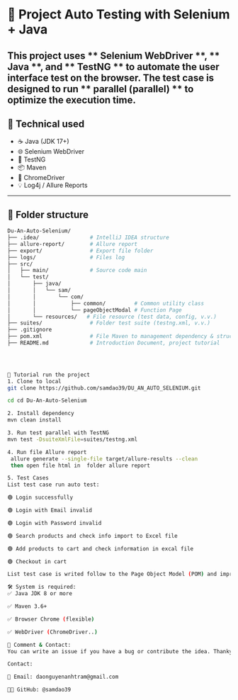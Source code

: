# 🚗 Project Auto Testing with Selenium + Java

This project uses ** Selenium WebDriver **, ** Java **, and ** TestNG ** to automate the user interface test on
the browser. The test case is designed to run ** parallel (parallel) ** to optimize the execution time.
---

## 🔧 Technical used

- ☕ Java (JDK 17+)
- 🌐 Selenium WebDriver
- 🧪 TestNG
- 📦 Maven
- 🧩 ChromeDriver
- 💡 Log4j / Allure Reports

---

## 📁 Folder structure

```bash
Du-An-Auto-Selenium/
├── .idea/                # IntelliJ IDEA structure
├── allure-report/        # Allure report
├── export/               # Export file folder
├── logs/                 # Files log
├── src/
│   ├── main/             # Source code main
│   └── test/
│       ├── java/
│       │   └── sam/
│       │       └── com/
│       │           ├── common/         # Common utility class
│       │           └── pageObjectModal # Function Page
│       └── resources/   # File resource (test data, config, v.v.)
├── suites/               # Folder test suite (testng.xml, v.v.) 
├── .gitignore            
├── pom.xml               # File Maven to management dependency & structure
├── README.md             # Introduction Document, project tutorial 
           



🚀 Tutorial run the project
1. Clone to local
git clone https://github.com/samdao39/DU_AN_AUTO_SELENIUM.git

cd cd Du-An-Auto-Selenium

2. Install dependency
mvn clean install

3. Run test parallel with TestNG
mvn test -DsuiteXmlFile=suites/testng.xml

4. Run file Allure report
 allure generate --single-file target/allure-results --clean        
 then open file html in  folder allure report

5. Test Cases
List test case run auto test:

🟢 Login successfully

🟢 Login with Email invalid

🟢 Login with Password invalid

🟢 Search products and check info import to Excel file

🟢 Add products to cart and check information in excal file

🟢 Checkout in cart

List test case is writed follow to the Page Object Model (POM) and improvement to run parallel.

🛠 System is required:
✅ Java JDK 8 or more

✅ Maven 3.6+

✅ Browser Chrome (flexible)

✅ WebDriver (ChromeDriver..)

🤝 Comment & Contact:
You can write an issue if you have a bug or contribute the idea. Thankyou!

Contact:

📧 Email: daonguyenanhtram@gmail.com

🧑‍💻 GitHub: @samdao39

